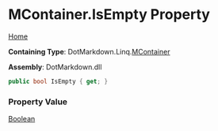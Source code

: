 # MContainer\.IsEmpty Property

[Home](../../../../README.md)

**Containing Type**: DotMarkdown\.Linq\.[MContainer](../README.md)

**Assembly**: DotMarkdown\.dll

```csharp
public bool IsEmpty { get; }
```

### Property Value

[Boolean](https://docs.microsoft.com/en-us/dotnet/api/system.boolean)

